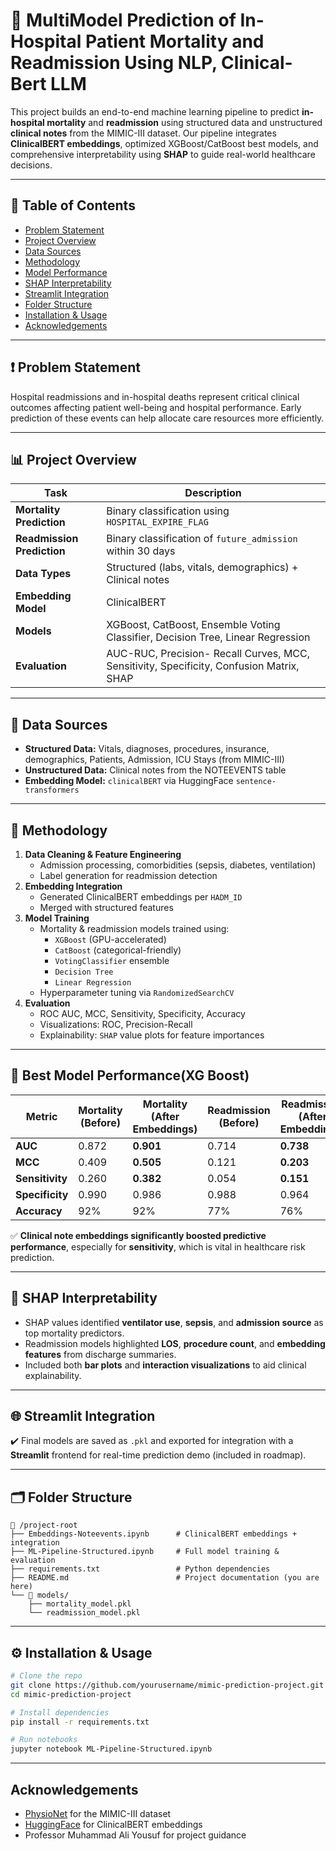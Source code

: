 
# 🏥 MultiModel Prediction of In-Hospital Patient Mortality and Readmission Using NLP, Clinical-Bert LLM


This project builds an end-to-end machine learning pipeline to predict **in-hospital mortality** and **readmission** using structured data and unstructured **clinical notes** from the MIMIC-III dataset. Our pipeline integrates **ClinicalBERT embeddings**, optimized XGBoost/CatBoost best models, and comprehensive interpretability using **SHAP** to guide real-world healthcare decisions.

---

## 📌 Table of Contents

- [Problem Statement](#problem-statement)
- [Project Overview](#project-overview)
- [Data Sources](#data-sources)
- [Methodology](#methodology)
- [Model Performance](#model-performance)
- [SHAP Interpretability](#shap-interpretability)
- [Streamlit Integration](#streamlit-integration)
- [Folder Structure](#folder-structure)
- [Installation & Usage](#installation--usage)
- [Acknowledgements](#acknowledgements)

---

## ❗ Problem Statement

Hospital readmissions and in-hospital deaths represent critical clinical outcomes affecting patient well-being and hospital performance. Early prediction of these events can help allocate care resources more efficiently.

---

## 📊 Project Overview

| Task | Description |
|------|-------------|
| **Mortality Prediction** | Binary classification using `HOSPITAL_EXPIRE_FLAG` |
| **Readmission Prediction** | Binary classification of `future_admission` within 30 days |
| **Data Types** | Structured (labs, vitals, demographics) + Clinical notes |
| **Embedding Model** | ClinicalBERT |
| **Models** | XGBoost, CatBoost, Ensemble Voting Classifier, Decision Tree, Linear Regression |
| **Evaluation** | AUC-RUC, Precision- Recall Curves, MCC, Sensitivity, Specificity, Confusion Matrix, SHAP |

---

## 🧾 Data Sources

- **Structured Data:** Vitals, diagnoses, procedures, insurance, demographics, Patients, Admission, ICU Stays (from MIMIC-III)
- **Unstructured Data:** Clinical notes from the NOTEEVENTS table
- **Embedding Model:** `clinicalBERT` via HuggingFace `sentence-transformers`

---

## 🧠 Methodology

1. **Data Cleaning & Feature Engineering**
   - Admission processing, comorbidities (sepsis, diabetes, ventilation)
   - Label generation for readmission detection
2. **Embedding Integration**
   - Generated ClinicalBERT embeddings per `HADM_ID`
   - Merged with structured features
3. **Model Training**
   - Mortality & readmission models trained using:
     - `XGBoost` (GPU-accelerated)
     - `CatBoost` (categorical-friendly)
     - `VotingClassifier` ensemble
     - `Decision Tree`
     - `Linear Regression`
   - Hyperparameter tuning via `RandomizedSearchCV`
4. **Evaluation**
   - ROC AUC, MCC, Sensitivity, Specificity, Accuracy
   - Visualizations: ROC, Precision-Recall
   - Explainability: `SHAP` value plots for feature importances

---

## 🥇 Best Model Performance(XG Boost)

| Metric | Mortality (Before) | Mortality (After Embeddings) | Readmission (Before) | Readmission (After Embeddings) |
|--------|--------------------|-------------------------------|----------------------|-------------------------------|
| **AUC** | 0.872 | **0.901** | 0.714 | **0.738** |
| **MCC** | 0.409 | **0.505** | 0.121 | **0.203** |
| **Sensitivity** | 0.260 | **0.382** | 0.054 | **0.151** |
| **Specificity** | 0.990 | 0.986 | 0.988 | 0.964 |
| **Accuracy** | 92% | 92% | 77% | 76% |

✅ **Clinical note embeddings significantly boosted predictive performance**, especially for **sensitivity**, which is vital in healthcare risk prediction.

---

## 🌟 SHAP Interpretability

- SHAP values identified **ventilator use**, **sepsis**, and **admission source** as top mortality predictors.
- Readmission models highlighted **LOS**, **procedure count**, and **embedding features** from discharge summaries.
- Included both **bar plots** and **interaction visualizations** to aid clinical explainability.

---

## 🌐 Streamlit Integration

✔️ Final models are saved as `.pkl` and exported for integration with a **Streamlit** frontend for real-time prediction demo (included in roadmap).

---

## 🗂️ Folder Structure

```
📁 /project-root
├── Embeddings-Noteevents.ipynb      # ClinicalBERT embeddings + integration
├── ML-Pipeline-Structured.ipynb     # Full model training & evaluation
├── requirements.txt                 # Python dependencies
├── README.md                        # Project documentation (you are here)
└── 📁 models/
    ├── mortality_model.pkl
    └── readmission_model.pkl
```

---

## ⚙️ Installation & Usage

```bash
# Clone the repo
git clone https://github.com/yourusername/mimic-prediction-project.git
cd mimic-prediction-project

# Install dependencies
pip install -r requirements.txt

# Run notebooks
jupyter notebook ML-Pipeline-Structured.ipynb
```

---

## Acknowledgements

- [PhysioNet](https://physionet.org/) for the MIMIC-III dataset
- [HuggingFace](https://huggingface.co/) for ClinicalBERT embeddings
- Professor Muhammad Ali Yousuf for project guidance
